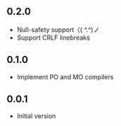 ## 0.2.0

- Null-safety support〈( ^.^)ノ
- Support CRLF linebreaks


## 0.1.0

- Implement PO and MO compilers


## 0.0.1

- Initial version
